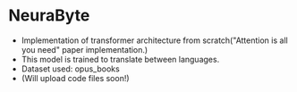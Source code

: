# NeuraByte
- Implementation of transformer architecture from scratch("Attention is all you need" paper implementation.)
- This model is trained to translate between languages.
- Dataset used: opus_books
- (Will upload code files soon!)
